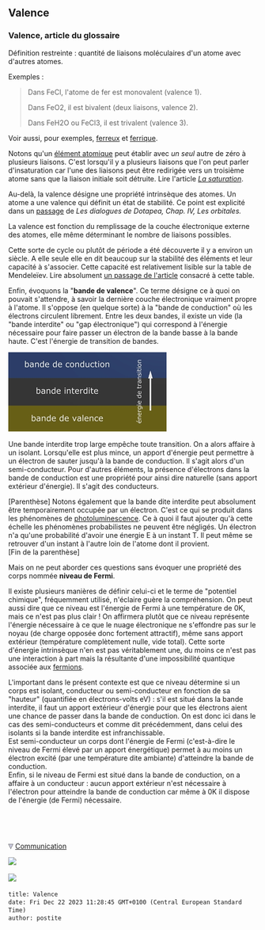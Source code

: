 ## Valence
### Valence, article du glossaire
 Définition restreinte : quantité de liaisons moléculaires d'un atome avec d'autres atomes.

Exemples : 

> Dans FeCl, l'atome de fer est monovalent (valence 1).
> 
> Dans FeO2, il est bivalent (deux liaisons, valence 2).
> 
> Dans FeH2O ou FeCl3, il est trivalent (valence 3).

Voir aussi, pour exemples, [ferreux](ferreux.html) et [ferrique](ferrique.html).

Notons qu'un [élément atomique](element.html) peut établir avec _un seul_ autre de zéro à plusieurs liaisons. C'est lorsqu'il y a plusieurs liaisons que l'on peut parler d'insaturation car l'une des liaisons peut être redirigée vers un troisième atome sans que la liaison initiale soit détruite. Lire l'article _[La saturation](saturation.html)_.

Au-delà, la valence désigne une propriété intrinsèque des atomes. Un atome a une valence qui définit un état de stabilité. Ce point est explicité dans un [passage](chap04orbitales.html#valence) de _Les dialogues de Dotapea, Chap. IV, Les orbitales._

La valence est fonction du remplissage de la couche électronique externe des atomes, elle même déterminant le nombre de liaisons possibles.

Cette sorte de cycle ou plutôt de période a été découverte il y a environ un siècle. A elle seule elle en dit beaucoup sur la stabilité des éléments et leur capacité à s'associer. Cette capacité est relativement lisible sur la table de Mendeleïev. Lire absolument [un passage de l'article](annexe1.html#valence) consacré à cette table.

Enfin, évoquons la "**bande de valence**". Ce terme désigne ce à quoi on pouvait s'attendre, à savoir la dernière couche électronique vraiment propre à l'atome. Il s'oppose (en quelque sorte) à la "bande de conduction" où les électrons circulent librement. Entre les deux bandes, il existe un vide (la "bande interdite" ou "gap électronique") qui correspond à l'énergie nécessaire pour faire passer un électron de la bande basse à la bande haute. C'est l'énergie de transition de bandes.

![](images/bandestransition.jpg)

Une bande interdite trop large empêche toute transition. On a alors affaire à un isolant. Lorsqu'elle est plus mince, un apport d'énergie peut permettre à un électron de sauter jusqu'à la bande de conduction. Il s'agit alors d'un semi-conducteur. Pour d'autres éléments, la présence d'électrons dans la bande de conduction est une propriété pour ainsi dire naturelle (sans apport extérieur d'énergie). Il s'agit des conducteurs.

\[Parenthèse\] Notons également que la bande dite interdite peut absolument être temporairement occupée par un électron. C'est ce qui se produit dans les phénomènes de [photoluminescence](photoluminescence.html). Ce à quoi il faut ajouter qu'à cette échelle les phénomènes probabilistes ne peuvent être négligés. Un électron n'a qu'une probabilité d'avoir une énergie E à un instant T. Il peut même se retrouver d'un instant à l'autre loin de l'atome dont il provient.  
\[Fin de la parenthèse\]

Mais on ne peut aborder ces questions sans évoquer une propriété des corps nommée **niveau de Fermi**.

Il existe plusieurs manières de définir celui-ci et le terme de "potentiel chimique", fréquemment utilisé, n'éclaire guère la compréhension. On peut aussi dire que ce niveau est l'énergie de Fermi à une température de 0K, mais ce n'est pas plus clair ! On affirmera plutôt que ce niveau représente l'énergie nécessaire à ce que le nuage électronique ne s'effondre pas sur le noyau (de charge opposée donc fortement attractif), même sans apport extérieur (température complètement nulle, vide total). Cette sorte d'énergie intrinsèque n'en est pas véritablement une, du moins ce n'est pas une interaction à part mais la résultante d'une impossibilité quantique associée aux [fermions](chap26magnetisme.html#bosonsfermions).

L'important dans le présent contexte est que ce niveau détermine si un corps est isolant, conducteur ou semi-conducteur en fonction de sa "hauteur" (quantifiée en électrons-volts eV) : s'il est situé dans la bande interdite, il faut un apport extérieur d'énergie pour que les électrons aient une chance de passer dans la bande de conduction. On est donc ici dans le cas des semi-conducteurs et comme dit précédemment, dans celui des isolants si la bande interdite est infranchissable.  
Est semi-conducteur un corps dont l'énergie de Fermi (c'est-à-dire le niveau de Fermi élevé par un apport énergétique) permet à au moins un électron excité (par une température dite ambiante) d'atteindre la bande de conduction.  
Enfin, si le niveau de Fermi est situé dans la bande de conduction, on a affaire à un conducteur : aucun apport extérieur n'est nécessaire à l'électron pour atteindre la bande de conduction car même à 0K il dispose de l'énergie (de Fermi) nécessaire.



 

 ![](images/transparent122x1.gif)

![](images/flechebas.gif) [Communication](http://www.artrealite.com/annonceurs.htm) 

[![](https://cbonvin.fr/sites/regie.artrealite.com/visuels/campagne1.png)](index-2.html#20131014)

![](https://cbonvin.fr/sites/regie.artrealite.com/visuels/campagne2.png)
```
title: Valence
date: Fri Dec 22 2023 11:28:45 GMT+0100 (Central European Standard Time)
author: postite
```
